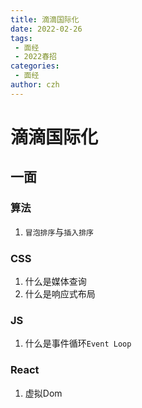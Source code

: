 ```yaml
---
title: 滴滴国际化
date: 2022-02-26
tags:
 - 面经
 - 2022春招
categories:
 - 面经
author: czh
---
```

# 滴滴国际化
## 一面

### 算法
1. `冒泡排序`与`插入排序`

### CSS
1. 什么是媒体查询
2. 什么是响应式布局


### JS
1. 什么是事件循环`Event Loop`

### React
1. 虚拟Dom

<comment/>